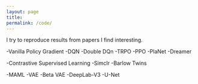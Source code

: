 ```yaml
---
layout: page
title: 
permalink: /code/
---
```


I try to reproduce results from papers I find interesting. 



-Vanilla Policy Gradient
-DQN
-Double DQn
-TRPO
-PPO
-PlaNet
-Dreamer




-Contrastive Supervised Learning
-Simclr
-Barlow Twins




-MAML
-VAE
-Beta VAE
-DeepLab-V3
-U-Net

